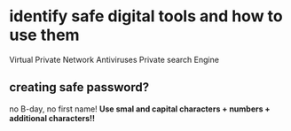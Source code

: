 # identify safe digital tools and how to use them
Virtual Private Network
Antiviruses
Private search Engine
## creating safe password?
no B-day, no first name! **Use smal and capital characters + numbers + additional characters!!**
